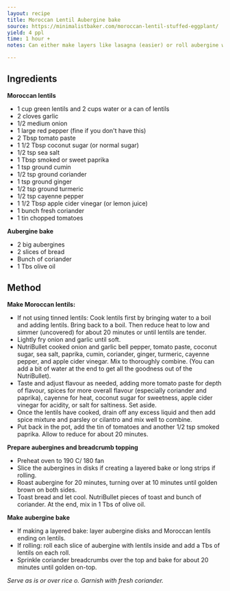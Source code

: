 ```yaml
---
layout: recipe
title: Moroccan Lentil Aubergine bake
source: https://minimalistbaker.com/moroccan-lentil-stuffed-eggplant/
yield: 4 ppl
time: 1 hour +
notes: Can either make layers like lasagna (easier) or roll aubergine with lentils inside

---
```


## Ingredients
**Moroccan lentils**
-  1 cup green lentils and 2 cups water or a can of lentils
- 2 cloves garlic
- 1/2 medium onion
- 1 large red pepper (fine if you don't have this)
- 2 Tbsp tomato paste
- 1 1/2 Tbsp coconut sugar (or normal sugar)
- 1/2 tsp sea salt
- 1 Tbsp smoked or sweet paprika
- 1 tsp ground cumin
- 1/2 tsp ground coriander
- 1 tsp ground ginger
- 1/2 tsp ground turmeric
- 1/2 tsp cayenne pepper
- 1 1/2 Tbsp apple cider vinegar (or lemon juice)
- 1 bunch fresh coriander
- 1 tin chopped tomatoes

**Aubergine bake**
- 2 big aubergines
- 2 slices of bread
- Bunch of coriander
- 1 Tbs olive oil

## Method
**Make Moroccan lentils:**
- If not using tinned lentils: Cook lentils first by bringing water to a boil and adding lentils. Bring back to a boil. Then reduce heat to low and simmer (uncovered) for about 20 minutes or until lentils are tender.
- Lightly fry onion and garlic until soft.
-  NutriBullet cooked onion and garlic bell pepper, tomato paste, coconut sugar, sea salt, paprika, cumin, coriander, ginger, turmeric, cayenne pepper, and apple cider vinegar. Mix to thoroughly combine. (You can add a bit of water at the end to get all the goodness out of the NutriBullet).
- Taste and adjust flavour as needed, adding more tomato paste for depth of flavour, spices for more overall flavour (especially coriander and paprika), cayenne for heat, coconut sugar for sweetness, apple cider vinegar for acidity, or salt for saltiness. Set aside.
- Once the lentils have cooked, drain off any excess liquid and then add spice mixture and parsley or cilantro and mix well to combine.
- Put back in the pot, add the tin of tomatoes and another 1/2 tsp smoked paprika. Allow to reduce for about 20 minutes. 

**Prepare aubergines and breadcrumb topping**
- Preheat oven to 190 C/ 180 fan
- Slice the aubergines in disks if creating a layered bake or long strips if rolling. 
- Roast aubergine for 20 minutes, turning over at 10 minutes until golden brown on both sides.
- Toast bread and let cool. NutriBullet pieces of toast and bunch of coriander. At the end, mix in 1 Tbs of olive oil. 

**Make aubergine bake**
- If making a layered bake: layer aubergine disks and Moroccan lentils ending on lentils.
- If rolling: roll each slice of aubergine with lentils inside and add a Tbs of lentils on each roll. 
- Sprinkle coriander breadcrumbs over the top and bake for about 20 minutes until golden on-top. 

_Serve as is or over rice o. Garnish with fresh coriander._
